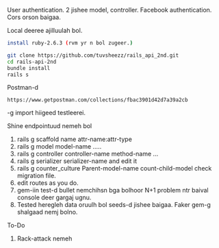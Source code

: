 User authentication.
2 jishee model, controller.
Facebook authentication.
Cors orson baigaa.

Local deeree ajilluulah bol.

```sh
install ruby-2.6.3 (rvm yr n bol zugeer.)

git clone https://github.com/tuvsheezz/rails_api_2nd.git
cd rails-api-2nd
bundle install
rails s
```
Postman-d
```
https://www.getpostman.com/collections/fbac3901d42d7a39a2cb
```
-g import hiigeed testleerei.


Shine endpointuud nemeh bol
1. rails g scaffold name attr-name:attr-type
2. rails g model model-name .....
3. rails g controller controller-name method-name ...
4. rails g serializer serializer-name and edit it
5. rails g counter_culture Parent-model-name count-child-model check migration file.
6. edit routes as you do.
7. gem-iin test-d bullet nemchihsn bga bolhoor N+1 problem ntr baival console deer gargaj ugnu.
8. Tested heregleh data oruulh bol seeds-d jishee baigaa. Faker gem-g shalgaad nemj bolno.


To-Do
1. Rack-attack nemeh
